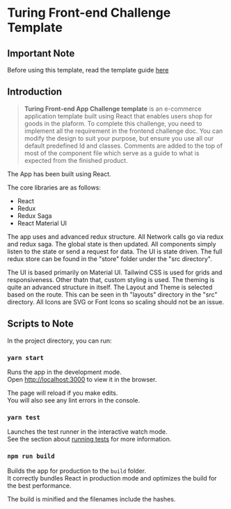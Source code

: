 # Turing Front-end Challenge Template

## Important Note
Before using this template, read the template guide [here](https://docs.google.com/document/d/1F68KceOe2lUi3KDVcBEcOxwwRsZDNLmkFFYrIAcV6BQ/edit?usp=sharing)

## Introduction

> **Turing Front-end App Challenge template** is an e-commerce application template built using React that enables users shop for goods in the plaform. To complete this challenge, you need to implement all the requirement in the frontend challenge doc. You can modify the design to suit your purpose, but ensure you use all our default predefined Id and classes.
Comments are added to the top of most of the component file which serve as a guide to what is expected from the finished product.

The App has been built using React.

The core libraries are as follows:

* React
* Redux
* Redux Saga
* React Material UI

The app uses and advanced redux structure. All Network calls go via redux and redux saga. The global state is then updated. All components simply listen to the state or send a request for data. The UI is state driven. The full redux store can be found in the "store" folder under the "src directory".

The UI is based primarily on Material UI. Tailwind CSS is used for grids and responsiveness. Other thatn that, custom styling is used. The theming is quite an advanced structure in itself. The Layout and Theme is selected based on the route. This can be seen in th "layouts" directory in the "src" directory. All Icons are SVG or Font Icons so scaling should not be an issue.


## Scripts to Note

In the project directory, you can run:

### `yarn start`

Runs the app in the development mode.<br>
Open [http://localhost:3000](http://localhost:3000) to view it in the browser.

The page will reload if you make edits.<br>
You will also see any lint errors in the console.

### `yarn test`

Launches the test runner in the interactive watch mode.<br>
See the section about [running tests](https://facebook.github.io/create-react-app/docs/running-tests) for more information.

### `npm run build`

Builds the app for production to the `build` folder.<br>
It correctly bundles React in production mode and optimizes the build for the best performance.

The build is minified and the filenames include the hashes.<br>
